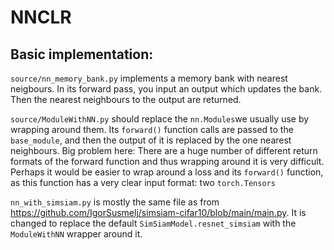 # NNCLR


## Basic implementation:
`source/nn_memory_bank.py` implements a memory bank with nearest neigbours. In its forward pass, you input an output which updates the bank. Then the nearest neighbours to the output are returned.

`source/ModuleWithNN.py` should replace the `nn.Modules`we usually use by wrapping around them. Its `forward()` function calls are passed to the `base_module`, and then the output of it is replaced by the one nearest neighbours.
Big problem here: There are a huge number of different return formats of the forward function and thus wrapping around it is very difficult.
Perhaps it would be easier to wrap around a loss and its `forward()` function, as this function has a very clear input format: two `torch.Tensors` 

`nn_with_simsiam.py` is mostly the same file as from https://github.com/IgorSusmelj/simsiam-cifar10/blob/main/main.py. It is changed to replace the default `SimSiamModel.resnet_simsiam` with the `ModuleWithNN` wrapper around it. 
